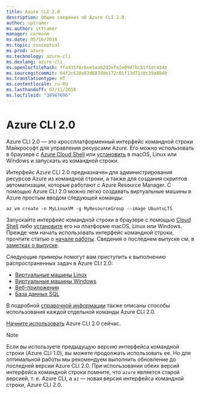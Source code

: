 ```yaml
---
title: Azure CLI 2.0
description: Общие сведения об Azure CLI 2.0.
author: sptramer
ms.author: sttramer
manager: carmonm
ms.date: 05/16/2018
ms.topic: conceptual
ms.prod: azure
ms.technology: azure-cli
ms.devlang: azure-cli
ms.openlocfilehash: ffa435f8c6ee5aa82d2efe2e09d7bcb1f1dc434b
ms.sourcegitcommit: 64f2c628e83d687d0e172c01f13d71c8c39a8040
ms.translationtype: HT
ms.contentlocale: ru-RU
ms.lasthandoff: 07/11/2018
ms.locfileid: "38967696"
---
```

# <a name="azure-cli-20"></a>Azure CLI 2.0

Azure CLI 2.0 — это кроссплатформенный интерфейс командной строки Майкрософт для управления ресурсами Azure.
Его можно использовать в браузере с [Azure Cloud Shell](/azure/cloud-shell/overview) или [установить](install-azure-cli.md) в macOS, Linux или Windows и запускать из командной строки.

Интерфейс Azure CLI 2.0 предназначен для администрирования ресурсов Azure из командной строки, а также для создания скриптов автоматизации, которые работают с Azure Resource Manager. С помощью Azure CLI 2.0 можно легко создавать виртуальные машины в Azure простым вводом следующей команды:

```azurecli-interactive
az vm create -n MyLinuxVM -g MyResourceGroup --image UbuntuLTS
```

Запускайте интерфейс командной строки в браузере с помощью [Cloud Shell](/azure/cloud-shell/overview) либо [установите](install-azure-cli.md) его на платформе macOS, Linux или Windows.
Прежде чем начать использовать интерфейс командной строки, прочтите статью о [начале работы](get-started-with-azure-cli.md).
Сведения о последнем выпуске см. в [заметках о выпуске](release-notes-azure-cli.md).

Следующие примеры помогут вам приступить к выполнению распространенных задач в Azure CLI 2.0:

- [Виртуальные машины Linux](/azure/virtual-machines/virtual-machines-linux-cli-samples?toc=%2fcli%2fazure%2ftoc.json&bc=%2fcli%2fazure%2fbreadcrumb%2ftoc.json)
- [Виртуальные машины Windows](/azure/virtual-machines/virtual-machines-windows-cli-samples?toc=%2fcli%2fazure%2ftoc.json&bc=%2fcli%2fazure%2fbreadcrumb%2ftoc.json)
- [Веб-приложения](/azure/app-service-web/app-service-cli-samples?toc=%2fcli%2fazure%2ftoc.json&bc=%2fcli%2fazure%2fbreadcrumb%2ftoc.json)
- [База данных SQL](/azure/sql-database/sql-database-cli-samples?toc=%2fcli%2fazure%2ftoc.json&bc=%2fcli%2fazure%2fbreadcrumb%2ftoc.json)

В подробной [справочной информации](/cli/azure/reference-index) также описаны способы использования каждой отдельной команды Azure CLI 2.0.

[Начните использовать](get-started-with-azure-cli.md) Azure CLI 2.0 сейчас.

> [!NOTE]
> Если вы используете предыдущую версию интерфейса командной строки (Azure CLI 1.0), вы можете продолжать использовать ее.
> Но для оптимальной работы мы рекомендуем выполнить обновление до последней версии Azure CLI 2.0.
> При использовании обеих версий интерфейса командной строки помните, что `azure` является старой версией, т. е. Azure CLI, а `az` — новая версия интерфейса командной строки, Azure CLI 2.0.
